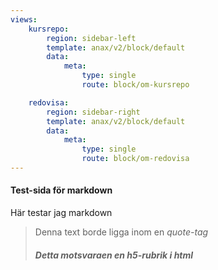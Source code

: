 ```yaml
---
views:
    kursrepo:
        region: sidebar-left
        template: anax/v2/block/default
        data:
            meta:
                type: single
                route: block/om-kursrepo

    redovisa:
        region: sidebar-right
        template: anax/v2/block/default
        data:
            meta:
                type: single
                route: block/om-redovisa
---
```

#### Test-sida för markdown

Här testar jag markdown

> Denna text borde ligga inom en *quote-tag*
> ##### Detta motsvaraen en h5-rubrik i html
